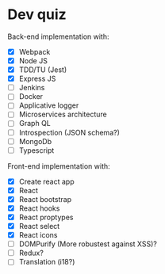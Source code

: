 # Dev quiz


Back-end implementation with:

- [x] Webpack
- [x] Node JS
- [x] TDD/TU (Jest)
- [x] Express JS
- [ ] Jenkins
- [ ] Docker
- [ ] Applicative logger
- [ ] Microservices architecture
- [ ] Graph QL
- [ ] Introspection (JSON schema?)
- [ ] MongoDb
- [ ] Typescript

Front-end implementation with:

- [x] Create react app
- [x] React
- [x] React bootstrap
- [x] React hooks
- [x] React proptypes
- [x] React select
- [x] React icons
- [ ] DOMPurify (More robustest against XSS)?
- [ ] Redux?
- [ ] Translation (i18?)
